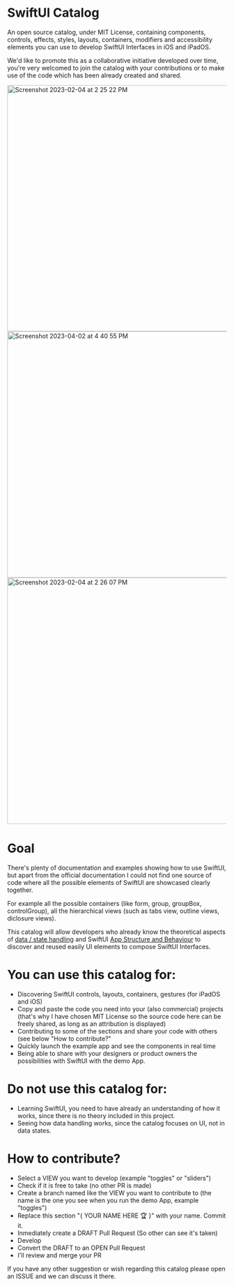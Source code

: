 # SwiftUI Catalog
An open source catalog, under MIT License, containing components, controls, effects, styles, layouts, containers, modifiers and accessibility elements you can use to develop SwiftUI Interfaces in iOS and iPadOS.


We'd like to promote this as a collaborative initiative developed over time, you're very welcomed to join the catalog with your contributions or to make use of the code which has been already created and shared.

<img width="565" alt="Screenshot 2023-02-04 at 2 25 22 PM" src="https://user-images.githubusercontent.com/815372/216770302-6002d635-ff7f-404d-99c3-413a55fc13ef.png">


<img width="565" alt="Screenshot 2023-04-02 at 4 40 55 PM" src="https://user-images.githubusercontent.com/815372/229360073-ce5481a8-4b0e-4eb9-a200-490ec5861bf1.png">

<img width="565" alt="Screenshot 2023-02-04 at 2 26 07 PM" src="https://user-images.githubusercontent.com/815372/216770308-ce08309c-94cb-4b26-acf1-c6e5c42367be.png">


# Goal
There's plenty of documentation and examples showing how to use SwiftUI, but apart from the official documentation I could not find one source of code where all the possible elements of SwiftUI are showcased clearly together. 

For example all the possible containers (like form, group, groupBox, controlGroup), all the hierarchical views (such as tabs view, outline views, diclosure views). 


This catalog will allow developers who already know the theoretical aspects of [data / state handling](https://developer.apple.com/documentation/swiftui/state-and-data-flow) and SwiftUI [App Structure and Behaviour](https://developer.apple.com/documentation/swiftui/app-structure-and-behavior) to discover and reused easily UI elements to compose SwiftUI Interfaces.

# You can use this catalog for:

- Discovering SwiftUI controls, layouts, containers, gestures (for iPadOS and iOS)
- Copy and paste the code you need into your (also commercial) projects (that's why I have chosen MIT License so the source code here can be freely shared, as long as an attribution is displayed)
- Contributing to some of the sections and share your code with others (see below "How to contribute?"
- Quickly launch the example app and see the components in real time
- Being able to share with your designers or product owners the possibilities with SwiftUI with the demo App.

# Do not use this catalog for:
- Learning SwiftUI, you need to have already an understanding of how it works, since there is no theory included in this project.
- Seeing how data handling works, since the catalog focuses on UI, not in data states.

# How to contribute?
- Select a VIEW you want to develop (example "toggles" or "sliders")
- Check if it is free to take (no other PR is made)
- Create a branch named like the VIEW you want to contribute to (the name is the one you see when you run the demo App, example "toggles")
- Replace this section "{ YOUR NAME HERE 🏆 }" with your name. Commit it.
- Inmediately create a DRAFT Pull Request (So other can see it's taken)
- Develop
- Convert the DRAFT to an OPEN Pull Request
- I'll review and merge your PR

If you have any other suggestion or wish regarding this catalog please open an ISSUE and we can discuss it there.

